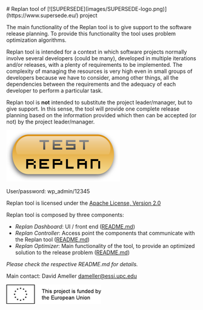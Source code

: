 <link rel="shortcut icon" type="image/png" href="images/favicon.png">
# Replan tool of [![SUPERSEDE](images/SUPERSEDE-logo.png)](https://www.supersede.eu/) project

The main functionality of the Replan tool is to give support to the software release planning. To provide this functionality the tool uses problem optimization algorithms.

Replan tool is intended for a context in which software projects normally involve several developers (could be many), developed in multiple iterations and/or releases, with a plenty of requirements to be implemented. The complexity of managing the resources is very high even in small groups of developers because we have to consider, among other things, all the dependencies between the requirements and the adequacy of each developer to perform a particular task. 

Replan tool is **not** intended to substitute the project leader/manager, but to give support. In this sense, the tool will provide one complete release planning based on the information provided which then can be accepted (or not) by the project leader/manager. 

[![Test Replan!](images/testbtn.png)](http://supersede.es.atos.net:8080/)

User/password: wp_admin/12345

Replan tool is licensed under the [Apache License, Version 2.0](http://www.apache.org/licenses/LICENSE-2.0)

Replan tool is composed by three components:

- *Replan Dashboard*: UI / front end ([README.md](https://github.com/supersede-project/replan/blob/master/replan_dashboard/README.md))
- *Replan Controller*: Access point the components that communicate with the Replan tool ([README.md](https://github.com/supersede-project/replan/blob/master/replan_controller/README.md))
- *Replan Optimizer*: Main functionality of the tool, to provide an optimized solution to the release problem ([README.md](https://github.com/supersede-project/replan/blob/master/replan_optimizer/README.md))

*Please check the respective README.md for details.*

Main contact: David Ameller <dameller@essi.upc.edu>

![Project funded by the European Union](images/european.union.logo.png)
